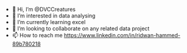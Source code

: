 - 👋 Hi, I’m @DVCCreatures
- 👀 I’m interested in data analysing
- 🌱 I’m currently learning excel
- 💞️ I’m looking to collaborate on any related data project
- 📫 How to reach me https://www.linkedin.com/in/ridwan-hammed-89b780218

<!---
DVCCreatures/DVCCreatures is a ✨ special ✨ repository because its `README.md` (this file) appears on your GitHub profile.
You can click the Preview link to take a look at your changes.
--->
